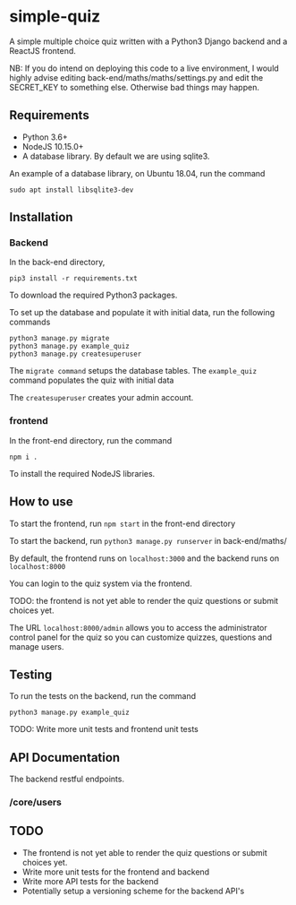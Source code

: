 # simple-quiz
A simple multiple choice quiz written with a Python3 Django backend and
a ReactJS frontend.

NB: If you do intend on deploying this code to a live environment,
I would highly advise editing back-end/maths/maths/settings.py and
edit the SECRET_KEY to something else. Otherwise bad things may happen.

## Requirements

* Python 3.6+
* NodeJS 10.15.0+
* A database library. By default we are using sqlite3.

An example of a database library, on Ubuntu 18.04, run the command

`sudo apt install libsqlite3-dev`


## Installation

### Backend

In the back-end directory,

`pip3 install -r requirements.txt`

To download the required  Python3 packages.

To set up the database and populate it with initial data, run the
following commands

```
python3 manage.py migrate
python3 manage.py example_quiz
python3 manage.py createsuperuser
```

The `migrate command` setups the database tables.
The `example_quiz` command populates the quiz with initial data

The `createsuperuser` creates your admin account.

### frontend

In the front-end directory, run the command

`npm i .`

To install the required NodeJS libraries.

## How to use

To start the frontend, run `npm start` in the front-end directory

To start the backend, run `python3 manage.py runserver` in back-end/maths/

By default, the frontend runs on `localhost:3000` and the backend
runs on `localhost:8000`

You can login to the quiz system via the frontend.

TODO: the frontend is not yet able to render the quiz questions or submit choices yet.

The URL `localhost:8000/admin` allows you to access the administrator
control panel for the quiz so you can customize quizzes, questions and manage users.

## Testing

To run the tests on the backend, run the command

`python3 manage.py example_quiz`

TODO: Write more unit tests and frontend unit tests

## API Documentation

The backend restful endpoints.

### /core/users

## TODO
* The frontend is not yet able to render the quiz questions or submit choices yet.
* Write more unit tests for the frontend and backend
* Write more API tests for the backend
* Potentially setup a versioning scheme for the backend API's

